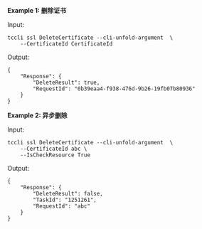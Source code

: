 **Example 1: 删除证书**



Input: 

```
tccli ssl DeleteCertificate --cli-unfold-argument  \
    --CertificateId CertificateId
```

Output: 
```
{
    "Response": {
        "DeleteResult": true,
        "RequestId": "0b39eaa4-f938-476d-9b26-19fb07b80936"
    }
}
```

**Example 2: 异步删除**



Input: 

```
tccli ssl DeleteCertificate --cli-unfold-argument  \
    --CertificateId abc \
    --IsCheckResource True
```

Output: 
```
{
    "Response": {
        "DeleteResult": false,
        "TaskId": "1251261",
        "RequestId": "abc"
    }
}
```


